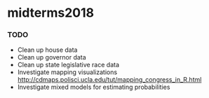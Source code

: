 # midterms2018

### TODO
* Clean up house data
* Clean up governor data
* Clean up state legislative race data
* Investigate mapping visualizations http://cdmaps.polisci.ucla.edu/tut/mapping_congress_in_R.html
* Investigate mixed models for estimating probabilities 
